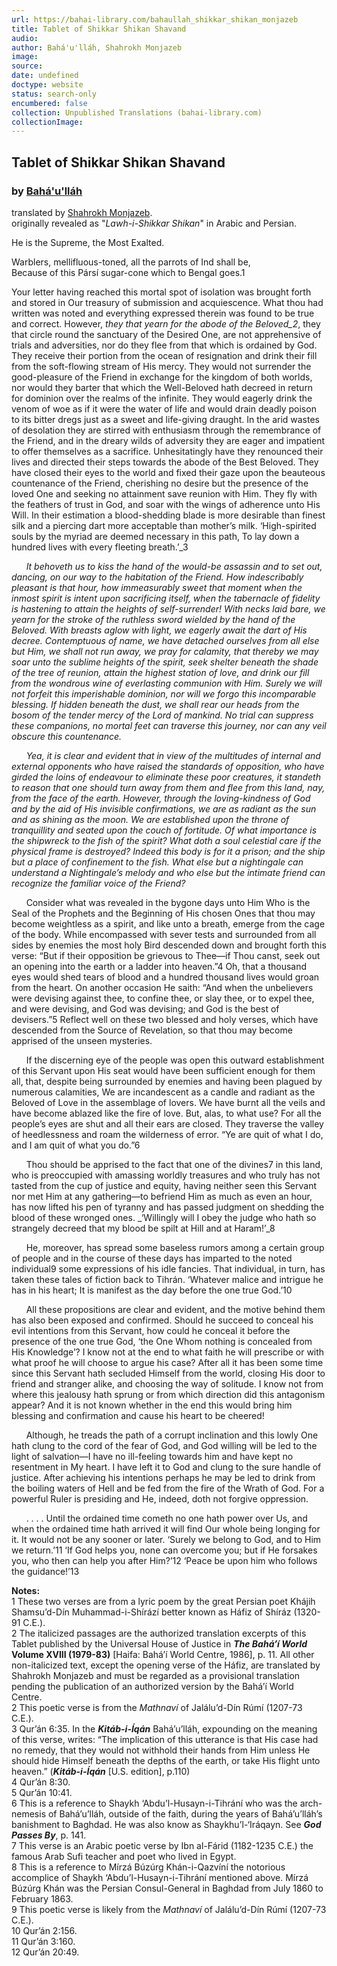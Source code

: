```yaml
---
url: https://bahai-library.com/bahaullah_shikkar_shikan_monjazeb
title: Tablet of Shikkar Shikan Shavand
audio: 
author: Bahá'u'lláh, Shahrokh Monjazeb
image: 
source: 
date: undefined
doctype: website
status: search-only
encumbered: false
collection: Unpublished Translations (bahai-library.com)
collectionImage: 
---
```



## Tablet of Shikkar Shikan Shavand

### by [Bahá'u'lláh](https://bahai-library.com/author/Bahá'u'lláh)

translated by [Shahrokh Monjazeb](https://bahai-library.com/author/Shahrokh%20Monjazeb).  
originally revealed as "_Lawh-i-Shikkar Shikan_" in Arabic and Persian.


He is the Supreme, the Most Exalted.  
  
Warblers, mellifluous-toned, all the parrots of Ind shall be,  
Because of this Pársí sugar-cone which to Bengal goes.1

  
Your letter having reached this mortal spot of isolation was brought forth and stored in Our treasury of submission and acquiescence. What thou had written was noted and everything expressed therein was found to be true and correct. However, _they that yearn for the abode of the Beloved_2_, they that circle round the sanctuary of the Desired One, are not apprehensive of trials and adversities, nor do they flee from that which is ordained by God. They receive their portion from the ocean of resignation and drink their fill from the soft-flowing stream of His mercy. They would not surrender the good-pleasure of the Friend in exchange for the kingdom of both worlds, nor would they barter that which the Well-Beloved hath decreed in return for dominion over the realms of the infinite. They would eagerly drink the venom of woe as if it were the water of life and would drain deadly poison to its bitter dregs just as a sweet and life-giving draught. In the arid wastes of desolation they are stirred with enthusiasm through the remembrance of the Friend, and in the dreary wilds of adversity they are eager and impatient to offer themselves as a sacrifice. Unhesitatingly have they renounced their lives and directed their steps towards the abode of the Best Beloved. They have closed their eyes to the world and fixed their gaze upon the beauteous countenance of the Friend, cherishing no desire but the presence of the loved One and seeking no attainment save reunion with Him. They fly with the feathers of trust in God, and soar with the wings of adherence unto His Will. In their estimation a blood-shedding blade is more desirable than finest silk and a piercing dart more acceptable than mother’s milk. ‘High-spirited souls by the myriad are deemed necessary in this path, To lay down a hundred lives with every fleeting breath.’_3  
  
      _It behoveth us to kiss the hand of the would-be assassin and to set out, dancing, on our way to the habitation of the Friend. How indescribably pleasant is that hour, how immeasurably sweet that moment when the inmost spirit is intent upon sacrificing itself, when the tabernacle of fidelity is hastening to attain the heights of self-surrender! With necks laid bare, we yearn for the stroke of the ruthless sword wielded by the hand of the Beloved. With breasts aglow with light, we eagerly await the dart of His decree. Contemptuous of name, we have detached ourselves from all else but Him, we shall not run away, we pray for calamity, that thereby we may soar unto the sublime heights of the spirit, seek shelter beneath the shade of the tree of reunion, attain the highest station of love, and drink our fill from the wondrous wine of everlasting communion with Him. Surely we will not forfeit this imperishable dominion, nor will we forgo this incomparable blessing. If hidden beneath the dust, we shall rear our heads from the bosom of the tender mercy of the Lord of mankind. No trial can suppress these companions, no mortal feet can traverse this journey, nor can any veil obscure this countenance._  
  
      _Yea, it is clear and evident that in view of the multitudes of internal and external opponents who have raised the standards of opposition, who have girded the loins of endeavour to eliminate these poor creatures, it standeth to reason that one should turn away from them and flee from this land, nay, from the face of the earth. However, through the loving-kindness of God and by the aid of His invisible confirmations, we are as radiant as the sun and as shining as the moon. We are established upon the throne of tranquillity and seated upon the couch of fortitude. Of what importance is the shipwreck to the fish of the spirit? What doth a soul celestial care if the physical frame is destroyed? Indeed this body is for it a prison; and the ship but a place of confinement to the fish. What else but a nightingale can understand a Nightingale’s melody and who else but the intimate friend can recognize the familiar voice of the Friend?_  
  
      Consider what was revealed in the bygone days unto Him Who is the Seal of the Prophets and the Beginning of His chosen Ones that thou may become weightless as a spirit, and like unto a breath, emerge from the cage of the body. While encompassed with sever tests and surrounded from all sides by enemies the most holy Bird descended down and brought forth this verse: “But if their opposition be grievous to Thee—if Thou canst, seek out an opening into the earth or a ladder into heaven.”4 Oh, that a thousand eyes would shed tears of blood and a hundred thousand lives would groan from the heart. On another occasion He saith: “And when the unbelievers were devising against thee, to confine thee, or slay thee, or to expel thee, and were devising, and God was devising; and God is the best of devisers.”5 Reflect well on these two blessed and holy verses, which have descended from the Source of Revelation, so that thou may become apprised of the unseen mysteries.  
  
      If the discerning eye of the people was open this outward establishment of this Servant upon His seat would have been sufficient enough for them all, that, despite being surrounded by enemies and having been plagued by numerous calamities, We are incandescent as a candle and radiant as the Beloved of Love in the assemblage of lovers. We have burnt all the veils and have become ablazed like the fire of love. But, alas, to what use? For all the people’s eyes are shut and all their ears are closed. They traverse the valley of heedlessness and roam the wilderness of error. “Ye are quit of what I do, and I am quit of what you do.”6  
  
      Thou should be apprised to the fact that one of the divines7 in this land, who is preoccupied with amassing worldly treasures and who truly has not tasted from the cup of justice and equity, having neither seen this Servant nor met Him at any gathering—to befriend Him as much as even an hour, has now lifted his pen of tyranny and has passed judgment on shedding the blood of these wronged ones. _‘Willingly will I obey the judge who hath so strangely decreed that my blood be spilt at Hill and at Haram!’_8  
  
      He, moreover, has spread some baseless rumors among a certain group of people and in the course of these days has imparted to the noted individual9 some expressions of his idle fancies. That individual, in turn, has taken these tales of fiction back to Tihrán. ‘Whatever malice and intrigue he has in his heart; It is manifest as the day before the one true God.’10  
  
      All these propositions are clear and evident, and the motive behind them has also been exposed and confirmed. Should he succeed to conceal his evil intentions from this Servant, how could he conceal it before the presence of the one true God, ‘the One Whom nothing is concealed from His Knowledge’? I know not at the end to what faith he will prescribe or with what proof he will choose to argue his case? After all it has been some time since this Servant hath secluded Himself from the world, closing His door to friend and stranger alike, and choosing the way of solitude. I know not from where this jealousy hath sprung or from which direction did this antagonism appear? And it is not known whether in the end this would bring him blessing and confirmation and cause his heart to be cheered!  
  
      Although, he treads the path of a corrupt inclination and this lowly One hath clung to the cord of the fear of God, and God willing will be led to the light of salvation—I have no ill-feeling towards him and have kept no resentment in My heart. I have left it to God and clung to the sure handle of justice. After achieving his intentions perhaps he may be led to drink from the boiling waters of Hell and be fed from the fire of the Wrath of God. For a powerful Ruler is presiding and He, indeed, doth not forgive oppression.  
  
      . . . . Until the ordained time cometh no one hath power over Us, and when the ordained time hath arrived it will find Our whole being longing for it. It would not be any sooner or later. ‘Surely we belong to God, and to Him we return.’11 ‘If God helps you, none can overcome you; but if He forsakes you, who then can help you after Him?’12 ‘Peace be upon him who follows the guidance!’13  

**Notes:**  
1 These two verses are from a lyric poem by the great Persian poet Khájih Shamsu’d-Dín Muhammad-i-Shírází better known as Háfiz of Shíráz (1320-91 C.E.).  
2 The italicized passages are the authorized translation excerpts of this Tablet published by the Universal House of Justice in **_The Bahá’í World_ Volume XVIII (1979-83)** \[Haifa: Bahá’í World Centre, 1986\], p. 11. All other non-italicized text, except the opening verse of the Háfiz, are translated by Shahrokh Monjazeb and must be regarded as a provisional translation pending the publication of an authorized version by the Bahá’í World Centre.  
2 This poetic verse is from the _Mathnaví_ of Jalálu’d-Dín Rúmí (1207-73 C.E.).  
3 Qur’án 6:35. In the **_Kitáb-i-Íqán_** Bahá’u’lláh, expounding on the meaning of this verse, writes: “The implication of this utterance is that His case had no remedy, that they would not withhold their hands from Him unless He should hide Himself beneath the depths of the earth, or take His flight unto heaven.” (**_Kitáb-i-Íqán_** \[U.S. edition\], p.110)  
4 Qur’án 8:30.  
5 Qur’án 10:41.  
6 This is a reference to Shaykh ‘Abdu’l-Husayn-i-Tihrání who was the arch-nemesis of Bahá’u’lláh, outside of the faith, during the years of Bahá’u’lláh’s banishment to Baghdad. He was also know as Shaykhu’l-‘Iráqayn. See **_God Passes By_**, p. 141.  
7 This verse is an Arabic poetic verse by Ibn al-Fárid (1182-1235 C.E.) the famous Arab Sufi teacher and poet who lived in Egypt.  
8 This is a reference to Mírzá Búzúrg Khán-i-Qazvíní the notorious accomplice of Shaykh ‘Abdu’l-Husayn-i-Tihrání mentioned above. Mírzá Búzúrg Khán was the Persian Consul-General in Baghdad from July 1860 to February 1863.  
9 This poetic verse is likely from the _Mathnaví_ of Jalálu’d-Dín Rúmí (1207-73 C.E.).  
10 Qur’án 2:156.  
11 Qur’án 3:160.  
12 Qur’án 20:49.